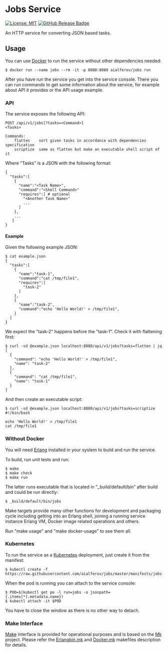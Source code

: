 # Jobs Service

[![License: MIT][MIT Badge]][MIT]
[![GitHub Release Badge]][GitHub Releases]

An HTTP service for converting JSON based tasks.

## Usage

You can use [Docker] to run the service without other dependencies needed:

```
$ docker run --name jobs --rm -it -p 8080:8080 aialferov/jobs run
```

After you have run the service you get into the service console. There you can
run commands to get some information about the service, for example about API it
provides or the API usage example.

### API

The service exposes the following API:

```
POST /api/v1/jobs[?tasks=<Command>]
<Tasks>

Commands:
    flatten    sort given tasks in accordance with dependencies specification
    scriptize  same as flatten but make an executable shell script of it
```

Where "Tasks" is a JSON with the following format:

```
{
  "tasks":[
    {
      "name":"<Task Name>",
      "command":"<Shell Command>"
      "requires":[ # optional
        "<Another Task Name>"
        ...
      ]
    },
    ...
   ]
}
```

#### Example

Given the following example JSON:

```
$ cat example.json
{
  "tasks":[
    {
      "name":"task-1",
      "command":"cat /tmp/file1",
      "requires":[
        "task-2"
      ]
    },
    {
      "name":"task-2",
      "command":"echo 'Hello World!' > /tmp/file1",
    }
  ]
}
```

We expect the "task-2" happens before the "task-1". Check it with flattening
first:

```
$ curl -sd @example.json localhost:8080/api/v1/jobs?tasks=flatten | jq
[
  {
    "command": "echo 'Hello World!' > /tmp/file1",
    "name": "task-2"
  },
  {
    "command": "cat /tmp/file1",
    "name": "task-1"
  }
]
```

And then create an executable script:

```
$ curl -sd @example.json localhost:8080/api/v1/jobs?tasks=scriptize
#!/bin/bash

echo 'Hello World!' > /tmp/file1
cat /tmp/file1
```

### Without Docker

You will need [Erlang] installed in your system to build and run the service.

To build, run unit tests and run:

```
$ make
$ make check
$ make run
```

The latter runs executable that is located in "_build/default/bin" after build
and could be run directly:

```
$ _build/default/bin/jobs
```

Make targets provide many other functions for development and packaging cycle
including getting into an Erlang shell, joining a running service instance
Erlang VM, Docker image related operations and others.

Run "make usage" and "make docker-usage" to see them all.

### Kubernetes

To run the service as a [Kubernetes] deployment, just create it from the
manifest:

```
$ kubectl create -f https://raw.githubusercontent.com/aialferov/jobs/master/manifests/jobs.yaml
```

When the pod is running you can attach to the service console:

```
$ POD=$(kubectl get po -l run=jobs -o jsonpath={.items[*].metadata.name})
$ kubectl attach -it $POD
```

You have to close the window as there is no other way to detach.

### Make Interface

[Make] interface is provided for operational purposes and is based on the [Mk]
project. Please refer the [Erlangbin.mk] and [Docker.mk] makefiles description
for details.

<!-- Links -->

[MIT]: https://opensource.org/licenses/MIT
[GitHub Releases]: https://github.com/aialferov/jobs/releases

[Mk]: https://github.com/aialferov/mk
[Make]: https://www.gnu.org/software/make
[Docker]: https://docs.docker.io
[Erlang]: http://erlang.org
[R3tmpl]: https://github.com/aialferov/r3tmpl
[Kubernetes]: https://kubernetes.io
[Docker.mk]: https://github.com/aialferov/mk#dockermk
[Erlangbin.mk]: https://github.com/aialferov/mk#erlangbinmk

<!-- Badges -->

[MIT Badge]: https://img.shields.io/badge/License-MIT-yellow.svg?style=flat-square
[GitHub Release Badge]: https://img.shields.io/github/release/aialferov/jobs/all.svg?style=flat-square
 
